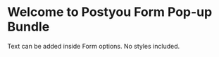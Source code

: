 # Welcome to Postyou Form Pop-up Bundle

Text can be added inside Form options.
No styles included.
